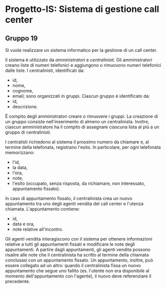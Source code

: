 # Progetto-IS: Sistema di gestione call center
## Gruppo 19
Si vuole realizzare un sistema informatico per la gestione di un call center.

Il sistema è utilizzato da *amministratori* e *centralinisti*. 
Gli amministratori creano liste di numeri telefonici e aggiungono o rimuovono numeri telefonici dalle liste. 
I centralinisti, identificati da:
  - id,
  - nome, 
  - cognome,
  - email;
sono organizzati in gruppi.
Ciascun gruppo è identificato da: 
  - id,
  - descrizione. 

Ê compito degli amministratori creare o rimuovere i gruppi. La creazione di un gruppo consiste nell'inserimento di almeno un centralinista.
Inoltre, ciascun amministratore ha il compito di assegnare ciascuna lista al più a un gruppo di centralinisti.

I centralisti richiedono al sistema il prossimo numero da chiamare e, al termine della telefonata,
registrano l'esito. In particolare, per ogni telefonata memorizzano:
  - l'id, 
  - la data, 
  - l'ora, 
  - note, 
  - l'esito (occupato, senza risposta, da richiamare, non interessato, appuntamento fissato). 

In caso di appuntamento fissato, il centralinista crea un nuovo appuntamento tra uno degli agenti vendita del call center e l'utenza chiamata. 
L'appuntamento contiene:
  - id, 
  - data e ora,
  - note relative all'incontro.

Gli agenti vendita interagiscono con il sistema per ottenere informazioni relative a tutti gli appuntamenti fissati e modificare le note degli appuntamenti.
A partire dagli appuntamenti, gli agenti vendita possono risalire alle note che il centralinista ha scritto al termine della chiamata conclusasi con un appuntamento fissato. Un appuntamento, inoltre, può essere collegato ad un altro: quando il centralinista fissa un nuovo appuntamento che segue uno fallito (es. l'utente non era disponibile al momento dell'appuntamento con l'agente), il nuovo deve referenziare il precedente.
